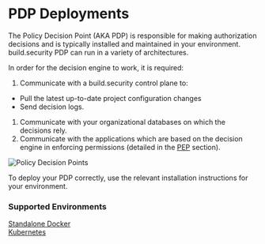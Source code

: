 # PDP Deployments

The Policy Decision Point \(AKA PDP\) is responsible for making authorization decisions and is typically installed and maintained in your environment. build.security PDP can run in a variety of architectures.

In order for the decision engine to work, it is required:

1. Communicate with a build.security control plane to:

* Pull the latest up-to-date project configuration changes
* Send decision logs.

1. Communicate with your organizational databases on which the decisions rely.
2. Communicate with the applications which are based on the decision engine in enforcing permissions \(detailed in the [PEP](https://docs.build.security/docs/policy-enforcement-points-peps-1) section\).

![Policy Decision Points](https://files.readme.io/981bdf2-Policy_Decision_Points.jpg)

To deploy your PDP correctly, use the relevant installation instructions for your environment.

### Supported Environments

[Standalone Docker](https://docs.build.security/docs/docker)  
[Kubernetes](https://docs.build.security/docs/k8s-deployment)

